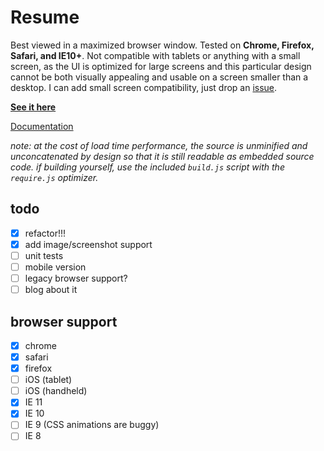 Resume
======

Best viewed in a maximized browser window. Tested on **Chrome, Firefox, Safari, and IE10+**. Not compatible with tablets or anything with a small screen, as the UI is optimized for large screens and this particular design cannot be both visually appealing and usable on a screen smaller than a desktop. I can add small screen compatibility, just drop an [issue](https://github.com/eighttrackmind/resume/issues).

**[See it here](http://eighttrackmind.github.io/resume/)**

[Documentation](https://github.com/eighttrackmind/resume/blob/master/coffee/resume.coffee.md)

*note: at the cost of load time performance, the source is unminified and unconcatenated by design so that it is still readable as embedded source code. if building yourself, use the included `build.js` script with the `require.js` optimizer.*

## todo

- [x] refactor!!!
- [x] add image/screenshot support
- [ ] unit tests
- [ ] mobile version
- [ ] legacy browser support?
- [ ] blog about it

## browser support

- [x] chrome
- [x] safari
- [x] firefox
- [ ] iOS (tablet)
- [ ] iOS (handheld)
- [x] IE 11
- [x] IE 10
- [ ] IE 9 (CSS animations are buggy)
- [ ] IE 8
